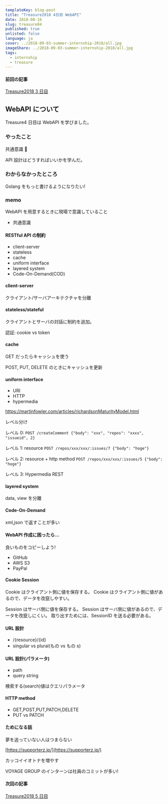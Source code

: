 ```yaml
---
templateKey: blog-post
title: "Treasure2018 4日目 WebAPI"
date: 2018-08-16
slug: treasure04
published: true
unlisted: false
language: ja
cover: ../2018-09-03-summer-internship-2018/all.jpg
imageShare: ../2018-09-03-summer-internship-2018/all.jpg
tags:
  - internship
  - treasure
---
```



#### 前回の記事

[Treasure2018 3 日目](https://yoshikawa.dev/treasure03/)

## WebAPI について

Treasure4 日目は WebAPI を学びました。

### やったこと

共通意識 💪

API 設計はどうすればいいかを学んだ。

### わからなかったところ

Golang をもっと書けるようになりたい!

### memo

WebAPI を用意するときに現場で意識していること

- 共通意識

#### RESTful API の制約

- client-server
- stateless
- cache
- uniform interface
- layered system
- Code-On-Demand(COD)

#### client-server

クライアント/サーバアーキテクチャを分離

#### stateless/stateful

クライアントとサーバの対話に制約を追加。

認証: cookie vs token

#### cache

GET だったらキャッシュを使う

POST, PUT, DELETE のときにキャッシュを更新

#### uniform interface

- URI
- HTTP
- hypermedia

https://martinfowler.com/articles/richardsonMaturityModel.html

レベル分け

レベル 0: `POST /createComment {"body": "xxx", "repos": "xxxx", "issueid", 2}`

レベル 1: resource `POST /repos/xxx/xxx/:issues/7 {"body": "hoge"}`

レベル 2: resource + http method `POST /repos/xxx/xxx/:issues/5 {"body": "hoge"}`

レベル 3: Hypermedia REST

#### layered system

data, view を分離

#### Code-On-Demand

xml,json で返すことが多い

#### WebAPI 作成に困ったら…

良いものをコピーしよう!

- GitHub
- AWS S3
- PayPal

#### Cookie Session

Cookie はクライアント側に値を保存する。
Cookie はクライアント側に値があるので、データを改竄しやすい。

Session はサーバ側に値を保存する。
Session はサーバ側に値があるので、データを改竄しにくい。
取り出すためには、SessionID を送る必要がある。

#### URL 設計

- /{resource}/{id}
- singular vs plural(もの vs もの s)

#### URL 設計(パラメータ)

- path
- query string

検索する(search)値はクエリパラメータ

#### HTTP method

- GET,POST,PUT,PATCH,DELETE
- PUT vs PATCH

#### ためになる話

夢を追っていない人はつまらない

[https://supporterz.jp/](https://supporterz.jp/)

カッコイイオトナを増やす

VOYAGE GROUP のインターンは社員のコミットが多い!

#### 次回の記事

[Treasure2018 5 日目](https://yoshikawa.dev/treasure05/)